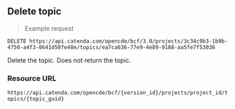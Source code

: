 ## Delete topic

> Example request

```http
DELETE https://api.catenda.com/opencde/bcf/3.0/projects/3c34c9b3-1b9b-4750-a4f3-0641d58fe48e/topics/ea7ca636-77e9-4e89-9188-aa5fe7f53036
```

Delete the topic. Does not return the topic.

### Resource URL

`https://api.catenda.com/opencde/bcf/{version_id}/projects/project_id/topics/{topic_guid}`
